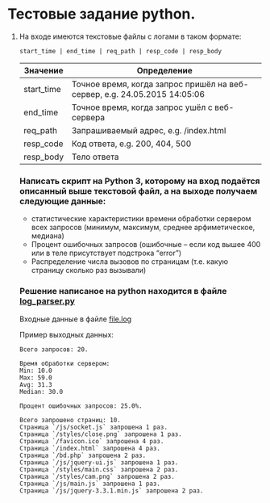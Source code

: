 # Тестовые задание python.

1.  На входе имеются текстовые файлы с логами в таком формате:

    ```
    start_time | end_time | req_path | resp_code | resp_body
    ```

    | Значение   | Определение                                                               |
    | ---------- | ------------------------------------------------------------------------- |
    | start_time | Точное время, когда запрос пришёл на веб-сервер, e.g. 24.05.2015 14:05:06 |
    | end_time   | Точное время, когда запрос ушёл с веб-сервера                             |
    | req_path   | Запрашиваемый адрес, e.g. /index.html                                     |
    | resp_code  | Код ответа, e.g. 200, 404, 500                                            |
    | resp_body  | Тело ответа                                                               |

    ### Написать скрипт на Python 3, которому на вход подаётся описанный выше текстовой файл, а на выходе получаем следующие данные:

    -   статистические характеристики времени обработки сервером всех запросов (минимум, максимум, среднее арфиметическое, медиана)
    -   Процент ошибочных запросов (ошибочные – если код вышее 400 или в теле присутствует подстрока “error”)
    -   Распределение числа вызовов по страницам (т.е. какую страницу сколько раз вызывали)

    ### Решение написаное на **python** находится в файле [log_parser.py](./log_parser.py)

    Входные данные в файле [file.log](./file.log)

    Пример выходных данных:

    ```
    Всего запросов: 20.

    Время обработки сервером:
    Min: 10.0
    Max: 59.0
    Avg: 31.3
    Median: 30.0

    Процент ошибочных запросов: 25.0%.

    Всего запрошено страниц: 10.
    Страница `/js/socket.js` запрошена 1 раз.
    Страница `/styles/close.png` запрошена 1 раз.
    Страница `/favicon.ico` запрошена 4 раз.
    Страница `/index.html` запрошена 4 раз.
    Страница `/bd.php` запрошена 2 раз.
    Страница `/js/jquery-ui.js` запрошена 1 раз.
    Страница `/styles/main.css` запрошена 2 раз.
    Страница `/styles/cam.png` запрошена 2 раз.
    Страница `/js/main.js` запрошена 1 раз.
    Страница `/js/jquery-3.3.1.min.js` запрошена 2 раз.
    ```
